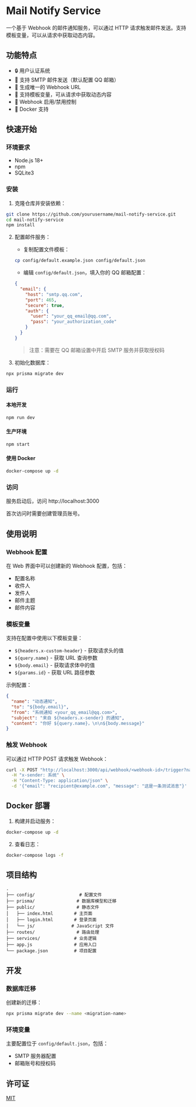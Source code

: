 # Mail Notify Service

一个基于 Webhook 的邮件通知服务，可以通过 HTTP 请求触发邮件发送。支持模板变量，可以从请求中获取动态内容。

## 功能特点

- 🔒 用户认证系统
- 📧 支持 SMTP 邮件发送（默认配置 QQ 邮箱）
- 🔗 生成唯一的 Webhook URL
- 📝 支持模板变量，可从请求中获取动态内容
- 🚦 Webhook 启用/禁用控制
- 🐳 Docker 支持

## 快速开始

### 环境要求

- Node.js 18+
- npm
- SQLite3

### 安装

1. 克隆仓库并安装依赖：
```bash
git clone https://github.com/yourusername/mail-notify-service.git
cd mail-notify-service
npm install
```

2. 配置邮件服务：
   - 复制配置文件模板：
   ```bash
   cp config/default.example.json config/default.json
   ```
   - 编辑 `config/default.json`，填入你的 QQ 邮箱配置：
   ```json
   {
     "email": {
       "host": "smtp.qq.com",
       "port": 465,
       "secure": true,
       "auth": {
         "user": "your_qq_email@qq.com",
         "pass": "your_authorization_code"
       }
     }
   }
   ```
   > 注意：需要在 QQ 邮箱设置中开启 SMTP 服务并获取授权码

3. 初始化数据库：
```bash
npx prisma migrate dev
```

### 运行

#### 本地开发
```bash
npm run dev
```

#### 生产环境
```bash
npm start
```

#### 使用 Docker
```bash
docker-compose up -d
```

### 访问

服务启动后，访问 http://localhost:3000

首次访问时需要创建管理员账号。

## 使用说明

### Webhook 配置

在 Web 界面中可以创建新的 Webhook 配置，包括：
- 配置名称
- 收件人
- 发件人
- 邮件主题
- 邮件内容

### 模板变量

支持在配置中使用以下模板变量：
- `${headers.x-custom-header}` - 获取请求头的值
- `${query.name}` - 获取 URL 查询参数
- `${body.email}` - 获取请求体中的值
- `${params.id}` - 获取 URL 路径参数

示例配置：
```json
{
  "name": "动态通知",
  "to": "${body.email}",
  "from": "系统通知 <your_qq_email@qq.com>",
  "subject": "来自 ${headers.x-sender} 的通知",
  "content": "你好 ${query.name}，\n\n${body.message}"
}
```

### 触发 Webhook

可以通过 HTTP POST 请求触发 Webhook：

```bash
curl -X POST "http://localhost:3000/api/webhook/<webhook-id>/trigger?name=张三" \
  -H "x-sender: 系统" \
  -H "Content-Type: application/json" \
  -d '{"email": "recipient@example.com", "message": "这是一条测试消息"}'
```

## Docker 部署

1. 构建并启动服务：
```bash
docker-compose up -d
```

2. 查看日志：
```bash
docker-compose logs -f
```

## 项目结构
```
.
├── config/                 # 配置文件
├── prisma/                # 数据库模型和迁移
├── public/                # 静态文件
│   ├── index.html        # 主页面
│   ├── login.html        # 登录页面
│   └── js/              # JavaScript 文件
├── routes/                # 路由处理
├── services/             # 业务逻辑
├── app.js                # 应用入口
└── package.json          # 项目配置
```

## 开发

### 数据库迁移

创建新的迁移：
```bash
npx prisma migrate dev --name <migration-name>
```

### 环境变量

主要配置位于 `config/default.json`，包括：
- SMTP 服务器配置
- 邮箱账号和授权码

## 许可证

[MIT](LICENSE)
```

